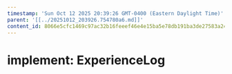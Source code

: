 ```yaml
---
timestamp: 'Sun Oct 12 2025 20:39:26 GMT-0400 (Eastern Daylight Time)'
parent: '[[../20251012_203926.754780a6.md]]'
content_id: 8066e5cfc1469c97ac32b16feeef46e4e15ba5e78db191ba3de27583a241a04c
---
```


# implement: ExperienceLog
